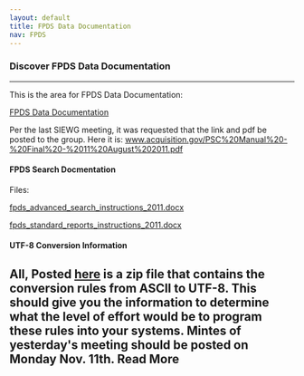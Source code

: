 ```yaml
---
layout: default
title: FPDS Data Documentation
nav: FPDS
---
```


### Discover FPDS Data Documentation

---
This is the area for FPDS Data Documentation:

[FPDS Data Documentation](http://silosmashers.github.io/iae-global/iae-global/developer_resources/#)

Per the last SIEWG meeting, it was requested that the link and pdf be posted to the group. Here it is:
www.acquisition.gov/PSC%20Manual%20-%20Final%20-%2011%20August%202011.pdf

#### FPDS Search Docmentation

Files:

[fpds_advanced_search_instructions_2011.docx](https://interact.gsa.gov/sites/default/files/fpds_advanced_search_instructions_2011.docx)

[fpds_standard_reports_instructions_2011.docx](https://interact.gsa.gov/sites/default/files/fpds_standard_reports_instructions_2011.docx)

#### UTF-8 Conversion Information

All,  Posted [here](https://interact.gsa.gov/document/utf-8-conversion-information) is a zip file that contains the conversion rules from ASCII to UTF-8. This should give you the information to determine what the level of effort would be to program these rules into your systems. Mintes of yesterday's meeting should be posted on Monday Nov. 11th. 
Read More
---

